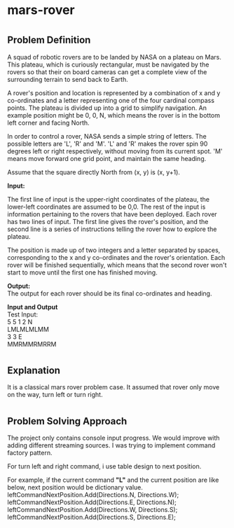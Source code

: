 # mars-rover

# <h2><b>Problem Definition</b>

A squad of robotic rovers are to be landed by NASA on a plateau on Mars. This plateau, which is curiously rectangular, must be navigated by the rovers so that their on board cameras can get a complete view of the surrounding terrain to send back to Earth. 

A rover's position and location is represented by a combination of x and y co-ordinates and a letter representing one of the four cardinal compass points. The plateau is divided up into a grid to simplify navigation. An example position might be 0, 0, N, which means the rover is in the bottom left corner and facing North. 

In order to control a rover, NASA sends a simple string of letters. The possible letters are 'L', 'R' and 'M'. 'L' and 'R' makes the rover spin 90 degrees left or right respectively, without moving from its current spot. 'M' means move forward one grid point, and maintain the same heading.

Assume that the square directly North from (x, y) is (x, y+1).

<b>Input: </b>

The first line of input is the upper-right coordinates of the plateau, the lower-left coordinates are assumed to be 0,0. 
The rest of the input is information pertaining to the rovers that have been deployed. Each rover has two lines of input. The first line gives the rover's position, and the second line is a series of instructions telling the rover how to explore the plateau. 
 
The position is made up of two integers and a letter separated by spaces, corresponding to the x and y co-ordinates and the rover's orientation. 
Each rover will be finished sequentially, which means that the second rover won't start to move until the first one has finished moving. 

<b>Output:</b> <br>
The output for each rover should be its final co-ordinates and heading. 

<b>Input and Output </b> <br>
Test Input: <br>
5 5 1 2 N <br>
LMLMLMLMM <br>
3 3 E <br>
MMRMMRMRRM <br>

# <h2> Explanation

It is a classical mars rover problem case. It assumed that rover only move on  the way, turn left or turn right.

# <h2>Problem Solving Approach
 
The project only contains console input progress. We would improve with adding different streaming sources.
I was trying to implement command factory pattern.

For turn left and right command, i use table design to next position.

For example, if the current command <b>"L"</b> and the current position are like below, next position would be dictionary value.
leftCommandNextPosition.Add(Directions.N, Directions.W);<br>
leftCommandNextPosition.Add(Directions.E, Directions.N);<br>
leftCommandNextPosition.Add(Directions.W, Directions.S);<br>
leftCommandNextPosition.Add(Directions.S, Directions.E);<br>

